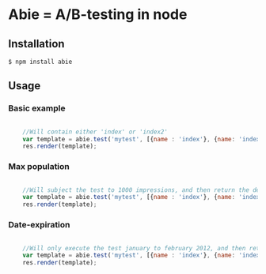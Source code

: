 Abie = A/B-testing in node
=========================

## Installation
    $ npm install abie


## Usage

### Basic example

```javascript

    //Will contain either 'index' or 'index2'
    var template = abie.test('mytest', [{name : 'index'}, {name: 'index2'}]);
    res.render(template);

```
### Max population

```javascript

    //Will subject the test to 1000 impressions, and then return the default ('index')
    var template = abie.test('mytest', [{name : 'index'}, {name: 'index2'}], {population : 1000});
    res.render(template);

```

### Date-expiration

```javascript

    //Will only execute the test january to february 2012, and then return the default ('index')
    var template = abie.test('mytest', [{name : 'index'}, {name: 'index2'}], {startDate : new Date(2012, 01, 01), endDate : new Date(2012, 02, 01);});
    res.render(template);

```